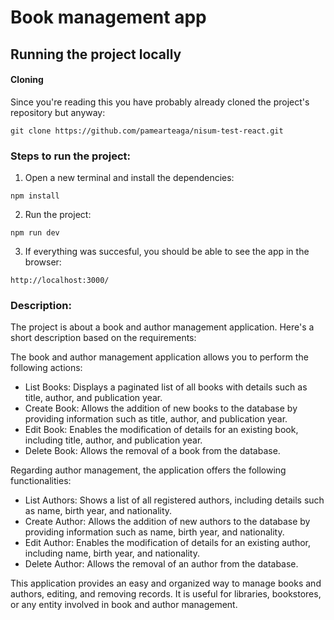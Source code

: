 # Book management app

## Running the project locally
#### Cloning
Since you're reading this you have probably already cloned the project's repository but anyway:
```
git clone https://github.com/pamearteaga/nisum-test-react.git
```

### Steps to run the project:

1. Open a new terminal and install the dependencies:
```
npm install
```

2. Run the project:
```
npm run dev
```

3. If everything was succesful, you should be able to see the app in the browser:
```
http://localhost:3000/
```

### Description:

The project is about a book and author management application. Here's a short description based on the requirements:

The book and author management application allows you to perform the following actions:

- List Books: Displays a paginated list of all books with details such as title, author, and publication year.
- Create Book: Allows the addition of new books to the database by providing information such as title, author, and publication year.
- Edit Book: Enables the modification of details for an existing book, including title, author, and publication year.
- Delete Book: Allows the removal of a book from the database.

Regarding author management, the application offers the following functionalities:

- List Authors: Shows a list of all registered authors, including details such as name, birth year, and nationality.
- Create Author: Allows the addition of new authors to the database by providing information such as name, birth year, and nationality.
- Edit Author: Enables the modification of details for an existing author, including name, birth year, and nationality.
- Delete Author: Allows the removal of an author from the database.

This application provides an easy and organized way to manage books and authors, editing, and removing records. It is useful for libraries, bookstores, or any entity involved in book and author management.

